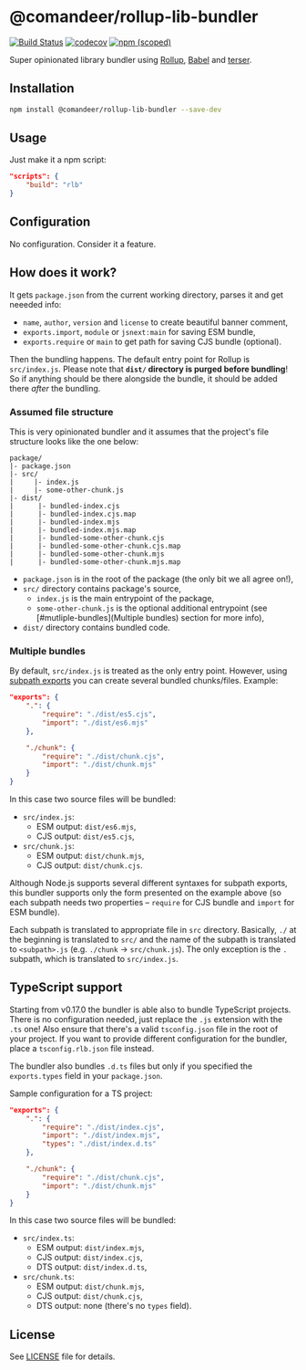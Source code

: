 # @comandeer/rollup-lib-bundler

[![Build Status](https://github.com/Comandeer/rollup-lib-bundler/workflows/CI/badge.svg)](https://github.com/Comandeer/rollup-lib-bundler/actions) [![codecov](https://codecov.io/gh/Comandeer/rollup-lib-bundler/branch/main/graph/badge.svg)](https://codecov.io/gh/Comandeer/rollup-lib-bundler) [![npm (scoped)](https://img.shields.io/npm/v/@comandeer/rollup-lib-bundler.svg)](https://npmjs.com/package/@comandeer/rollup-lib-bundler)

Super opinionated library bundler using [Rollup](https://github.com/rollup/rollup), [Babel](https://github.com/babel/babel) and [terser](https://github.com/terser/terser).

## Installation

```bash
npm install @comandeer/rollup-lib-bundler --save-dev
```

## Usage

Just make it a npm script:

```json
"scripts": {
	"build": "rlb"
}
```

## Configuration

No configuration. Consider it a feature.

## How does it work?

It gets `package.json` from the current working directory, parses it and get neeeded info:

* `name`, `author`, `version` and `license` to create beautiful banner comment,
* `exports.import`, `module` or `jsnext:main` for saving ESM bundle,
* `exports.require` or `main` to get path for saving CJS bundle (optional).

Then the bundling happens. The default entry point for Rollup is `src/index.js`. Please note that **`dist/` directory is purged before bundling**! So if anything should be there alongside the bundle, it should be added there _after_ the bundling.

### Assumed file structure

This is very opinionated bundler and it assumes that the project's file structure looks like the one below:

```
package/
|- package.json
|- src/
|     |- index.js
|     |- some-other-chunk.js
|- dist/
|      |- bundled-index.cjs
|      |- bundled-index.cjs.map
|      |- bundled-index.mjs
|      |- bundled-index.mjs.map
|      |- bundled-some-other-chunk.cjs
|      |- bundled-some-other-chunk.cjs.map
|      |- bundled-some-other-chunk.mjs
|      |- bundled-some-other-chunk.mjs.map
```

* `package.json` is in the root of the package (the only bit we all agree on!),
* `src/` directory contains package's source,
	* `index.js` is the main entrypoint of the package,
	* `some-other-chunk.js` is the optional additional entrypoint (see [#mutliple-bundles](Multiple bundles) section for more info),
* `dist/` directory contains bundled code.

### Multiple bundles

By default, `src/index.js` is treated as the only entry point. However, using [subpath exports](https://nodejs.org/api/packages.html#subpath-exports) you can create several bundled chunks/files. Example:

```json
"exports": {
	".": {
		"require": "./dist/es5.cjs",
		"import": "./dist/es6.mjs"
	},

	"./chunk": {
		"require": "./dist/chunk.cjs",
		"import": "./dist/chunk.mjs"
	}
}
```

In this case two source files will be bundled:
* `src/index.js`:
	* ESM output: `dist/es6.mjs`,
	* CJS output: `dist/es5.cjs`,
* `src/chunk.js`:
	* ESM output: `dist/chunk.mjs`,
	* CJS output: `dist/chunk.cjs`.

Although Node.js supports several different syntaxes for subpath exports, this bundler supports only the form presented on the example above (so each subpath needs two properties – `require` for CJS bundle and `import` for ESM bundle).

Each subpath is translated to appropriate file in `src` directory. Basically, `./` at the beginning is translated to `src/` and the name of the subpath is translated to `<subpath>.js` (e.g. `./chunk` → `src/chunk.js`). The only exception is the `.` subpath, which is translated to `src/index.js`.

## TypeScript support

Starting from v0.17.0 the bundler is able also to bundle TypeScript projects. There is no configuration needed, just replace the `.js` extension with the `.ts` one! Also ensure that there's a valid `tsconfig.json` file in the root of your project. If you want to provide different configuration for the bundler, place a `tsconfig.rlb.json` file instead.

The bundler also bundles `.d.ts` files but only if you specified the `exports.types` field in your `package.json`.

Sample configuration for a TS project:

```json
"exports": {
	".": {
		"require": "./dist/index.cjs",
		"import": "./dist/index.mjs",
		"types": "./dist/index.d.ts"
	},

	"./chunk": {
		"require": "./dist/chunk.cjs",
		"import": "./dist/chunk.mjs"
	}
}
```

In this case two source files will be bundled:
* `src/index.ts`:
	* ESM output: `dist/index.mjs`,
	* CJS output: `dist/index.cjs`,
	* DTS output: `dist/index.d.ts`,
* `src/chunk.ts`:
	* ESM output: `dist/chunk.mjs`,
	* CJS output: `dist/chunk.cjs`,
	* DTS output: none (there's no `types` field).

## License

See [LICENSE](./LICENSE) file for details.
